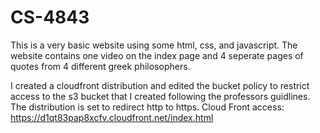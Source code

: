 # CS-4843
This is a very basic website using some html, css, and javascript. The website contains one video on the index page and 4 seperate pages of quotes from 4 different greek philosophers. 

I created a cloudfront distribution and edited the bucket policy to restrict access to the s3 bucket that I created following the professors guidlines. The distribution is set to redirect http to https.
Cloud Front access: https://d1qt83pap8xcfv.cloudfront.net/index.html
